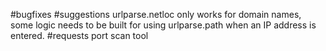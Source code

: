 #bugfixes
#suggestions
urlparse.netloc only works for domain names, some logic needs to be built for using urlparse.path when an IP address is entered.
#requests
port scan tool
